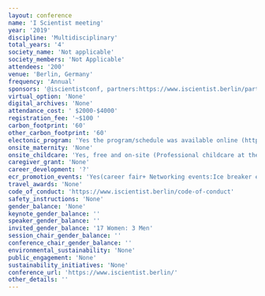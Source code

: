 ```yaml
---
layout: conference 
name: 'I Scientist meeting'
year: '2019'
discipline: 'Multidisciplinary'
total_years: '4'
society_name: 'Not applicable'
society_members: 'Not Applicable'
attendees: '200'
venue: 'Berlin, Germany'
frequency: 'Annual'
sponsors: '@iscientistconf, partners:https://www.iscientist.berlin/partners'
virtual_option: 'None'
digital_archives: 'None'
attendance_cost: ' $2000-$4000'
registration_fee: '~$100 '
carbon_footprint: '60'
other_carbon_footprint: '60'
electonic_program: 'Yes the program/schedule was available online (https://www.iscientist.berlin/schedule)'
onsite_maternity: 'None'
onsite_childcare: 'Yes, free and on-site (Professional childcare at the conference will be provided free of cost in cooperation with the family service of Technische Universität Berlin. The childcare will take place in a room at the conference venue, so you will be close to your child or children at all times. Toys fitting for the age of the registered children will be provided by the childcare service. Should you want to make use of this service, or have any questions, please contact us via contact at iscientist.de. To register your child or children for the childcare service please send us an email by August 15, 2019. In your email please specify the number of children you need to be taken care of, their age, the times at which you would like to make use of the childcare service and whether your children have any special needs.)'
caregiver_grant: 'None'
career_development: '?'
ecr_promotion_events: 'Yes(career fair+ Networking events:Ice breaker event+Networking breakfast+conference dinner)'
travel_awards: 'None'
code_of_conduct: 'https://www.iscientist.berlin/code-of-conduct'
safety_instructions: 'None'
gender_balance: 'None'
keynote_gender_balance: ''
speaker_gender_balance: ''
invited_gender_balance: '17 Women: 3 Men'
session_chair_gender_balance: ''
conference_chair_gender_balance: ''
environmental_sustainability: 'None'
public_engagement: 'None'
sustainability_initiatives: 'None'
conference_url: 'https://www.iscientist.berlin/'
other_details: ''
---
```

